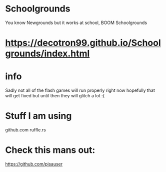 # Schoolgrounds
You know Newgrounds but it works at school, BOOM Schoolgrounds
# https://decotron99.github.io/Schoolgrounds/index.html

# info
Sadly not all of the flash games will run properly right now hopefully that will get fixed but until then they will glitch a lot :(


# Stuff I am using

github.com
ruffle.rs

# Check this mans out:
https://github.com/pisauser

